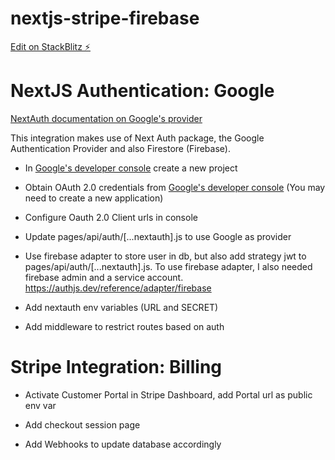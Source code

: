 # nextjs-stripe-firebase

[Edit on StackBlitz ⚡️](https://stackblitz.com/edit/nextjs-stripe)

# NextJS Authentication: Google

[NextAuth documentation on Google's provider](https://next-auth.js.org/providers/google)

This integration makes use of Next Auth package, the Google Authentication Provider and also Firestore (Firebase).

- In [Google's developer console](https://console.developers.google.com/) create a new project

- Obtain OAuth 2.0 credentials from [Google's developer console](https://console.developers.google.com/) (You may need to create a new application)

- Configure Oauth 2.0 Client urls in console

- Update pages/api/auth/[...nextauth].js to use Google as provider

- Use firebase adapter to store user in db, but also add strategy jwt to pages/api/auth/[...nextauth].js. To use firebase adapter, I also needed firebase admin and a service account. https://authjs.dev/reference/adapter/firebase

- Add nextauth env variables (URL and SECRET)

- Add middleware to restrict routes based on auth

# Stripe Integration: Billing

- Activate Customer Portal in Stripe Dashboard, add Portal url as public env var

- Add checkout session page

- Add Webhooks to update database accordingly

